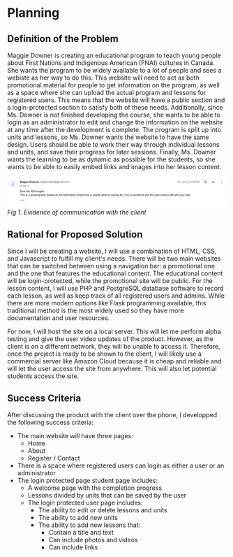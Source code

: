 Planning
==

Definition of the Problem
---
Maggie Downer is creating an educational program to teach young people about First Nations and Indigenous American (FNAI) cultures in Canada. She wants the program to be widely available to a lot of people and sees a webiste as her way to do this. This website will need to act as both promotional material for people to get information on the program, as well as a space where she can upload the actual program and lessons for registered users. This means that the website will have a public section and a login-protected section to satisfy both of these needs. Additionally, since Ms. Downer is not finished developing the course, she wants to be able to login as an administrator to edit and change the information on the website at any time after the development is complete. The program is split up into units and lessons, so Ms. Downer wants the website to have the same design. Users should be able to work their way through individual lessons and units, and save their progress for later sessions. Finally, Ms. Downer wants the learning to be as dynamic as possible for the students, so she wants to be able to easily embed links and images into her lesson content.

![email_evidence](images/email.png)
*Fig 1. Evidence of communication with the client*

Rational for Proposed Solution
--
Since I will be creating a website, I will use a combination of HTML, CSS, and Javascript to fulfill my client's needs. There will be two main websites that can be switched between using a navigation bar: a promotional one and the one that features the educational content. The educational content will be login-protected, while the promotional site will be public. For the lesson content, I will use PHP and PostgreSQL database software to record each lesson, as well as keep track of all registered users and admins. While there are more modern options like Flask programming available, this traditional method is the most widely used so they have more documentation and user resources. 

For now, I will host the site on a local server. This will let me perform alpha testing and give the user video updates of the product. However, as the client is on a different network, they will be unable to access it. Therefore, once the project is ready to be shown to the client, I will likely use a commercial server like Amazon Cloud because it is cheap and reliable and will let the user access the site from anywhere. This will also let potential students access the site.

Success Criteria
--

After discussing the product with the client over the phone, I developped the following success criteria: 

* The main website will have three pages:
    * Home
    * About
    * Register / Contact
* There is a space where registered users can login as either a user or an administrator
* The login protected page student page includes:
    * A welcome page with the completion progress
    * Lessons divided by units that can be saved by the user
  * The login protected user page includes:
    * The ability to edit or delete lessons and units
    * The ability to add new units
    * The ability to add new lessons that:
      * Contain a title and text
      * Can include photos and videos
      * Can include links
